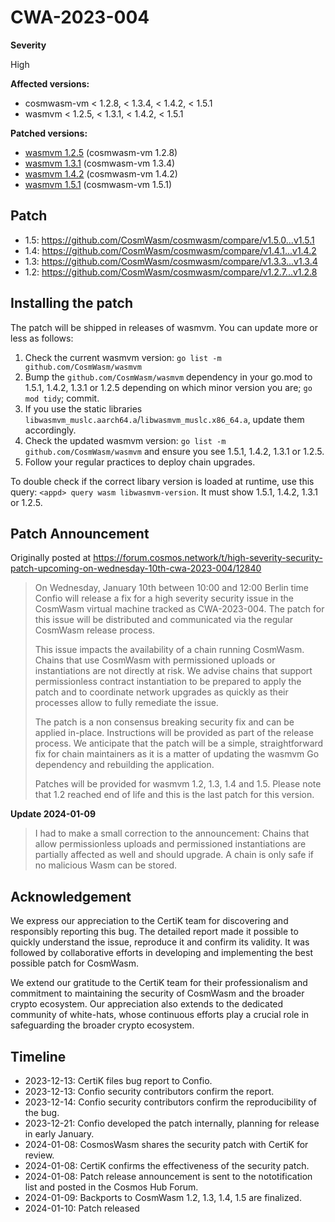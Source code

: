 # CWA-2023-004

**Severity**

High

**Affected versions:**

- cosmwasm-vm < 1.2.8, < 1.3.4, < 1.4.2, < 1.5.1
- wasmvm < 1.2.5, < 1.3.1, < 1.4.2, < 1.5.1

**Patched versions:**

- [wasmvm 1.2.5](https://github.com/CosmWasm/wasmvm/releases/tag/v1.2.5) (cosmwasm-vm 1.2.8)
- [wasmvm 1.3.1](https://github.com/CosmWasm/wasmvm/releases/tag/v1.3.1) (cosmwasm-vm 1.3.4)
- [wasmvm 1.4.2](https://github.com/CosmWasm/wasmvm/releases/tag/v1.4.2) (cosmwasm-vm 1.4.2)
- [wasmvm 1.5.1](https://github.com/CosmWasm/wasmvm/releases/tag/v1.5.1) (cosmwasm-vm 1.5.1)

## Patch

- 1.5: https://github.com/CosmWasm/cosmwasm/compare/v1.5.0...v1.5.1
- 1.4: https://github.com/CosmWasm/cosmwasm/compare/v1.4.1...v1.4.2
- 1.3: https://github.com/CosmWasm/cosmwasm/compare/v1.3.3...v1.3.4
- 1.2: https://github.com/CosmWasm/cosmwasm/compare/v1.2.7...v1.2.8

## Installing the patch

The patch will be shipped in releases of wasmvm. You can update more or less as follows:

1. Check the current wasmvm version: `go list -m github.com/CosmWasm/wasmvm`
2. Bump the `github.com/CosmWasm/wasmvm` dependency in your go.mod to 1.5.1, 1.4.2, 1.3.1 or 1.2.5 depending on which minor version you are; `go mod tidy`; commit.
3. If you use the static libraries `libwasmvm_muslc.aarch64.a`/`libwasmvm_muslc.x86_64.a`, update them accordingly.
4. Check the updated wasmvm version: `go list -m github.com/CosmWasm/wasmvm` and ensure you see 1.5.1, 1.4.2, 1.3.1 or 1.2.5.
5. Follow your regular practices to deploy chain upgrades.

To double check if the correct libary version is loaded at runtime, use this query:
`<appd> query wasm libwasmvm-version`. It must show 1.5.1, 1.4.2, 1.3.1 or 1.2.5.

## Patch Announcement

Originally posted at https://forum.cosmos.network/t/high-severity-security-patch-upcoming-on-wednesday-10th-cwa-2023-004/12840

> On Wednesday, January 10th between 10:00 and 12:00 Berlin time Confio will release a fix for a high severity security issue in the CosmWasm virtual machine tracked as CWA-2023-004. The patch for this issue will be distributed and communicated via the regular CosmWasm release process.
>
> This issue impacts the availability of a chain running CosmWasm. Chains that use CosmWasm with permissioned uploads or instantiations are not directly at risk. We advise chains that support permissionless contract instantiation to be prepared to apply the patch and to coordinate network upgrades as quickly as their processes allow to fully remediate the issue.
>
> The patch is a non consensus breaking security fix and can be applied in-place. Instructions will be provided as part of the release process. We anticipate that the patch will be a simple, straightforward fix for chain maintainers as it is a matter of updating the wasmvm Go dependency and rebuilding the application.
>
> Patches will be provided for wasmvm 1.2, 1.3, 1.4 and 1.5. Please note that 1.2 reached end of life and this is the last patch for this version.

**Update 2024-01-09**

> I had to make a small correction to the announcement: Chains that allow permissionless uploads and permissioned instantiations are partially affected as well and should upgrade. A chain is only safe if no malicious Wasm can be stored.

## Acknowledgement

We express our appreciation to the CertiK team for discovering and responsibly reporting this bug. The detailed report made it possible to quickly understand the issue, reproduce it and confirm its validity. It was followed by collaborative efforts in developing and implementing the best possible patch for CosmWasm.

We extend our gratitude to the CertiK team for their professionalism and commitment to maintaining the security of CosmWasm and the broader crypto ecosystem. Our appreciation also extends to the dedicated community of white-hats, whose continuous efforts play a crucial role in safeguarding the broader crypto ecosystem.

## Timeline

- 2023-12-13: CertiK files bug report to Confio.
- 2023-12-13: Confio security contributors confirm the report.
- 2023-12-14: Confio security contributors confirm the reproducibility of the bug.
- 2023-12-21: Confio developed the patch internally, planning for release in early January.
- 2024-01-08: CosmosWasm shares the security patch with CertiK for review.
- 2024-01-08: CertiK confirms the effectiveness of the security patch.
- 2024-01-08: Patch release announcement is sent to the nototification list and posted in the Cosmos Hub Forum.
- 2024-01-09: Backports to CosmWasm 1.2, 1.3, 1.4, 1.5 are finalized.
- 2024-01-10: Patch released
